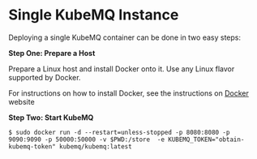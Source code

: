 # Single KubeMQ Instance

Deploying a single KubeMQ container can be done in two easy steps:

**Step One: Prepare a Host**

Prepare a Linux host and install Docker onto it. Use any Linux flavor supported by Docker.

For instructions on how to install Docker, see the instructions on [Docker](https://docs.docker.com/install/) website

**Step Two: Start KubeMQ**

```
$ sudo docker run -d --restart=unless-stopped -p 8080:8080 -p 9090:9090 -p 50000:50000 -v $PWD:/store  -e KUBEMQ_TOKEN="obtain-kubemq-token" kubemq/kubemq:latest
```
